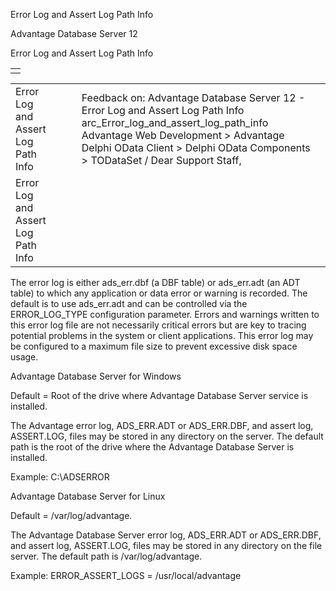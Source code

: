 Error Log and Assert Log Path Info




Advantage Database Server 12  

Error Log and Assert Log Path Info

|  |
| --- |
|  |

|  |  |  |  |  |
| --- | --- | --- | --- | --- |
| Error Log and Assert Log Path Info |  |  | Feedback on: Advantage Database Server 12 - Error Log and Assert Log Path Info arc\_Error\_log\_and\_assert\_log\_path\_info Advantage Web Development > Advantage Delphi OData Client > Delphi OData Components > TODataSet / Dear Support Staff, |  |
| Error Log and Assert Log Path Info |  |  |  |  |

The error log is either ads\_err.dbf (a DBF table) or ads\_err.adt (an ADT table) to which any application or data error or warning is recorded. The default is to use ads\_err.adt and can be controlled via the ERROR\_LOG\_TYPE configuration parameter. Errors and warnings written to this error log file are not necessarily critical errors but are key to tracing potential problems in the system or client applications. This error log may be configured to a maximum file size to prevent excessive disk space usage.

Advantage Database Server for Windows

Default = Root of the drive where Advantage Database Server service is installed.

The Advantage error log, ADS\_ERR.ADT or ADS\_ERR.DBF, and assert log, ASSERT.LOG, files may be stored in any directory on the server. The default path is the root of the drive where the Advantage Database Server is installed.

Example: C:\ADSERROR

Advantage Database Server for Linux

Default = /var/log/advantage.

The Advantage Database Server error log, ADS\_ERR.ADT or ADS\_ERR.DBF, and assert log, ASSERT.LOG, files may be stored in any directory on the file server. The default path is /var/log/advantage.

Example: ERROR\_ASSERT\_LOGS = /usr/local/advantage